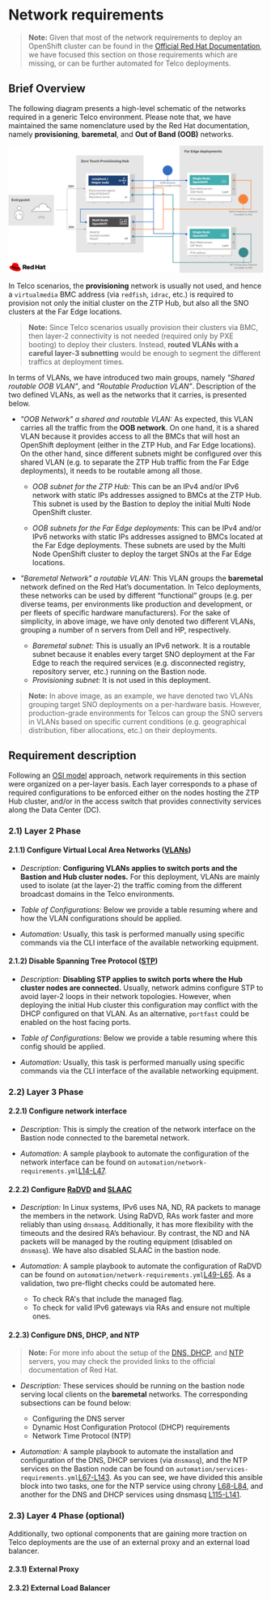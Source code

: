 # Network requirements

> **Note:** Given that most of the network requirements to deploy an OpenShift cluster can be found in the [Official Red Hat Documentation](https://docs.openshift.com/container-platform/4.10/installing/installing_bare_metal_ipi/ipi-install-prerequisites.html#network-requirements_ipi-install-prerequisites), we have focused this section on those requirements which are missing, or can be further automated for Telco deployments.

## Brief Overview

The following diagram presents a high-level schematic of the networks required in a generic Telco environment. Please note that, we have maintained the same nomenclature used by the Red Hat documentation, namely **provisioning**, **baremetal**, and **Out of Band (OOB)** networks.

![High-level schematic view of the networking requirements in a Telco deployment.](../assets/network-reqs.png)

In Telco scenarios, the **provisioning** network is usually not used, and hence a `virtualmedia` BMC address (via `redfish`, `idrac`, etc.) is required to provision not only the initial cluster on the ZTP Hub, but also all the SNO clusters at the Far Edge locations.

> **Note:** Since Telco scenarios usually provision their clusters via BMC, then layer-2 connectivity is not needed (required only by PXE booting) to deploy their clusters. Instead, **routed VLANs with a careful layer-3 subnetting** would be enough to segment the different traffics at deployment times.

In terms of VLANs, we have introduced two main groups, namely _"Shared routable OOB VLAN"_, and _"Routable Production VLAN"_. Description of the two defined VLANs, as well as the networks that it carries, is presented below.

- _"OOB Network" a shared and routable VLAN:_ As expected, this VLAN carries all the traffic from the **OOB network**. On one hand, it is a shared VLAN because it provides access to all the BMCs that will host an OpenShift deployment (either in the ZTP Hub, and Far Edge locations). On the other hand, since different subnets might be configured over this shared VLAN (e.g. to separate the ZTP Hub traffic from the Far Edge deployments), it needs to be routable among all those.

    - _OOB subnet for the ZTP Hub:_ This can be an IPv4 and/or IPv6 network with static IPs addresses assigned to BMCs at the ZTP Hub. This subnet is used by the Bastion to deploy the initial Multi Node OpenShift cluster.

    - _OOB subnets for the Far Edge deployments:_ This can be IPv4 and/or IPv6 networks with static IPs addresses assigned to BMCs located at the Far Edge deployments. These subnets are used by the Multi Node OpenShift cluster to deploy the target SNOs at the Far Edge locations.

- _"Baremetal Network" a routable VLAN:_ This VLAN groups the **baremetal** network defined on the Red Hat’s documentation. In Telco deployments, these networks can be used by different “functional” groups (e.g. per diverse teams, per environments like production and development, or per fleets of specific hardware manufacturers). For the sake of simplicity, in above image, we have only denoted two different VLANs, grouping a number of n servers from Dell and HP, respectively.

    - _Baremetal subnet:_ This is usually an IPv6 network. It is a routable subnet because it enables every target SNO deployment at the Far Edge to reach the required services (e.g. disconnected registry, repository server, etc.) running on the Bastion node.
    - _Provisioning subnet:_ It is not used in this deployment.

> **Note:** In above image, as an example, we have denoted two VLANs grouping target SNO deployments on a per-hardware basis. However, production-grade environments for Telcos can group the SNO servers in VLANs based on specific current conditions (e.g. geographical distribution, fiber allocations, etc.) on their deployments.

## Requirement description

Following an [OSI model](https://en.wikipedia.org/wiki/OSI_model) approach, network requirements in this section were organized on a per-layer basis. Each layer corresponds to a phase of required configurations to be enforced either on the nodes hosting the ZTP Hub cluster, and/or in the access switch that provides connectivity services along the Data Center (DC).

### 2.1) Layer 2 Phase

#### 2.1.1) Configure Virtual Local Area Networks ([VLANs](https://en.wikipedia.org/wiki/Virtual_LAN))

- _Description:_ **Configuring VLANs applies to switch ports and the Bastion and Hub cluster nodes.** For this deployment, VLANs are mainly used to isolate (at the layer-2) the traffic coming from the different broadcast domains in the Telco environments.

- _Table of Configurations:_ Below we provide a table resuming where and how the VLAN configurations should be applied.

- _Automation:_ Usually, this task is performed manually using specific commands via the CLI interface of the available networking equipment.

#### 2.1.2) Disable Spanning Tree Protocol ([STP](https://en.wikipedia.org/wiki/Spanning_Tree_Protocol))

- _Description:_ **Disabling STP applies to switch ports where the Hub cluster nodes are connected.** Usually, network admins configure STP to avoid layer-2 loops in their network topologies. However, when deploying the initial Hub cluster this configuration may conflict with the DHCP configured on that VLAN. As an alternative, `portfast` could be enabled on the host facing ports.

- _Table of Configurations:_ Below we provide a table resuming where this config should be applied.

- _Automation:_ Usually, this task is performed manually using specific commands via the CLI interface of the available networking equipment.

### 2.2) Layer 3 Phase

#### 2.2.1) Configure network interface

- _Description:_ This is simply the creation of the network interface on the Bastion node connected to the baremetal network.

- _Automation:_ A sample playbook to automate the configuration of the network interface can be found on `automation/network-requirements.yml`[L14-L47](../automation/network-requirements.yml#L14-L47).

#### 2.2.2) Configure [RaDVD](https://en.wikipedia.org/wiki/Radvd) and [SLAAC](https://www.networkacademy.io/ccna/ipv6/stateless-address-autoconfiguration-slaac)

- _Description:_ In Linux systems, IPv6 uses NA, ND, RA packets to manage the members in the network. Using RaDVD, RAs work faster and more reliably than using `dnsmasq`. Additionally, it has more flexibility with the timeouts and the desired RA’s behaviour. By contrast, the ND and NA packets will be managed by the routing equipment (disabled on `dnsmasq`). We have also disabled SLAAC in the bastion node.

- _Automation:_ A sample playbook to automate the configuration of RaDVD can be found on `automation/network-requirements.yml`[L49-L65](../automation/network-requirements.yml#L49-L65). As a validation, two pre-flight checks could be automated here.

  - To check RA's that include the managed flag.
  - To check for valid IPv6 gateways via RAs and ensure not multiple ones.

#### 2.2.3) Configure DNS, DHCP, and NTP

> **Note:** For more info about the setup of the [DNS, DHCP](https://docs.openshift.com/container-platform/4.10/installing/installing_bare_metal_ipi/ipi-install-prerequisites.html#network-requirements_ipi-install-prerequisites), and [NTP](https://docs.openshift.com/container-platform/4.10/installing/installing_bare_metal_ipi/ipi-install-installation-workflow.html#configuring-ntp-for-disconnected-clusters_ipi-install-configuration-files) servers, you may check the provided links to the official documentation of Red Hat.

- _Description:_ These services should be running on the bastion node serving local clients on the **baremetal** networks. The corresponding subsections can be found below:

    - Configuring the DNS server
    - Dynamic Host Configuration Protocol (DHCP) requirements
    - Network Time Protocol (NTP)

- _Automation:_ A sample playbook to automate the installation and configuration of the DNS, DHCP services (via `dnsmasq`), and the NTP services on the Bastion node can be found on `automation/services-requirements.yml`[L67-L143](../automation/network-requirements.yml#L67-L143). As you can see, we have divided this ansible block into two tasks, one for the NTP service using chrony [L68-L84](../automation/network-requirements.yml#L68-L84), and another for the DNS and DHCP services using dnsmasq [L115-L141](https://github.com/leo8a/ztp-hub-automation/blob/main/automation/network-requirements.yml#L115-L141).

### 2.3) Layer 4 Phase (optional)

Additionally, two optional components that are gaining more traction on Telco deployments are the use of an external proxy and an external load balancer.

#### 2.3.1) External Proxy

#### 2.3.2) External Load Balancer
